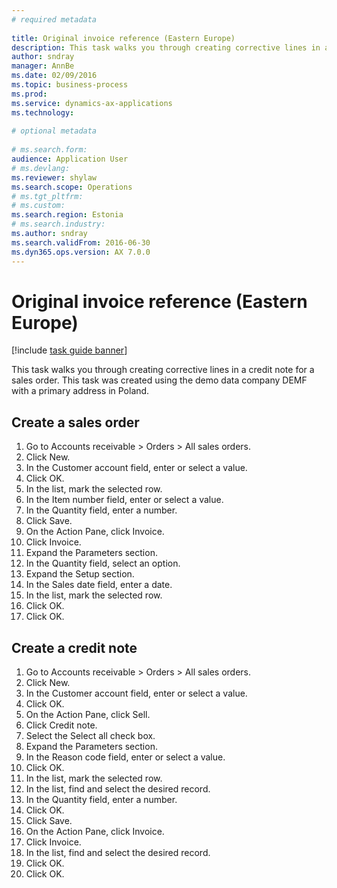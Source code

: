 ```yaml
--- 
# required metadata 
 
title: Original invoice reference (Eastern Europe)
description: This task walks you through creating corrective lines in a credit note for a sales order. 
author: sndray
manager: AnnBe 
ms.date: 02/09/2016
ms.topic: business-process 
ms.prod:  
ms.service: dynamics-ax-applications 
ms.technology:  
 
# optional metadata 
 
# ms.search.form:   
audience: Application User 
# ms.devlang:  
ms.reviewer: shylaw
ms.search.scope: Operations 
# ms.tgt_pltfrm:  
# ms.custom:  
ms.search.region: Estonia
# ms.search.industry: 
ms.author: sndray
ms.search.validFrom: 2016-06-30 
ms.dyn365.ops.version: AX 7.0.0 
---
```

# Original invoice reference (Eastern Europe)

[!include [task guide banner](../../includes/task-guide-banner.md)]

This task walks you through creating corrective lines in a credit note for a sales order. This task was created using the demo data company DEMF with a primary address in Poland.


## Create a sales order
1. Go to Accounts receivable > Orders > All sales orders.
2. Click New.
3. In the Customer account field, enter or select a value.
4. Click OK.
5. In the list, mark the selected row.
6. In the Item number field, enter or select a value.
7. In the Quantity field, enter a number.
8. Click Save.
9. On the Action Pane, click Invoice.
10. Click Invoice.
11. Expand the Parameters section.
12. In the Quantity field, select an option.
13. Expand the Setup section.
14. In the Sales date field, enter a date.
15. In the list, mark the selected row.
16. Click OK.
17. Click OK.

## Create a credit note
1. Go to Accounts receivable > Orders > All sales orders.
2. Click New.
3. In the Customer account field, enter or select a value.
4. Click OK.
5. On the Action Pane, click Sell.
6. Click Credit note.
7. Select the Select all check box.
8. Expand the Parameters section.
9. In the Reason code field, enter or select a value.
10. Click OK.
11. In the list, mark the selected row.
12. In the list, find and select the desired record.
13. In the Quantity field, enter a number.
14. Click OK.
15. Click Save.
16. On the Action Pane, click Invoice.
17. Click Invoice.
18. In the list, find and select the desired record.
19. Click OK.
20. Click OK.

